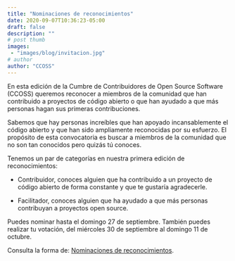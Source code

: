 ```yaml
---
title: "Nominaciones de reconocimientos"
date: 2020-09-07T10:36:23-05:00
draft: false
description: ""
# post thumb
images: 
 - "images/blog/invitacion.jpg"
# author
author: "CCOSS" 
---
```


En esta edición de la  Cumbre de Contribuidores de Open Source Software (CCOSS) queremos reconocer a miembros de la comunidad que han contribuido a proyectos de código abierto o que han ayudado a que más personas hagan sus primeras contribuciones. 

Sabemos que hay personas increíbles que han apoyado incansablemente el código abierto y que han sido ampliamente reconocidas por su esfuerzo. El propósito de esta convocatoria es buscar a miembros de la comunidad que no son tan conocidos pero quizás tú conoces.

Tenemos un par de categorías en nuestra primera edición de reconocimientos:

* Contribuidor, conoces alguien que ha contribuido a un proyecto de código abierto de forma constante y que te gustaría agradecerle. 

* Facilitador, conoces alguien que ha ayudado a que más personas contribuyan a proyectos open source.



Puedes nominar hasta el domingo 27 de septiembre. También puedes realizar tu votación, del miércoles 30 de septiembre al domingo 11 de octubre.

Consulta la forma de: <a href="https://docs.google.com/forms/d/e/1FAIpQLSdnvCfHiRNq5A_ePxI2ZWKonvu_nF8pMS57XYSBfSRb7mdakg/viewform" target="_blank">Nominaciones de reconocimientos</a>.





